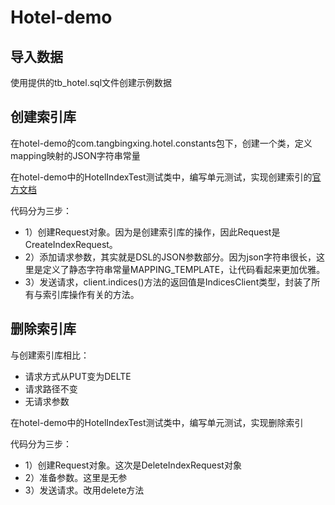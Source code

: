 # Hotel-demo
## 导入数据
使用提供的tb_hotel.sql文件创建示例数据
## 创建索引库
在hotel-demo的com.tangbingxing.hotel.constants包下，创建一个类，定义mapping映射的JSON字符串常量

在hotel-demo中的HotelIndexTest测试类中，编写单元测试，实现创建索引的[官方文档](https://www.elastic.co/guide/en/elasticsearch/client/java-rest/7.12/java-rest-high-create-index.html)

代码分为三步：

- 1）创建Request对象。因为是创建索引库的操作，因此Request是CreateIndexRequest。
- 2）添加请求参数，其实就是DSL的JSON参数部分。因为json字符串很长，这里是定义了静态字符串常量MAPPING_TEMPLATE，让代码看起来更加优雅。
- 3）发送请求，client.indices()方法的返回值是IndicesClient类型，封装了所有与索引库操作有关的方法。

## 删除索引库
与创建索引库相比：

- 请求方式从PUT变为DELTE
- 请求路径不变
- 无请求参数

在hotel-demo中的HotelIndexTest测试类中，编写单元测试，实现删除索引

代码分为三步：
- 1）创建Request对象。这次是DeleteIndexRequest对象
- 2）准备参数。这里是无参
- 3）发送请求。改用delete方法